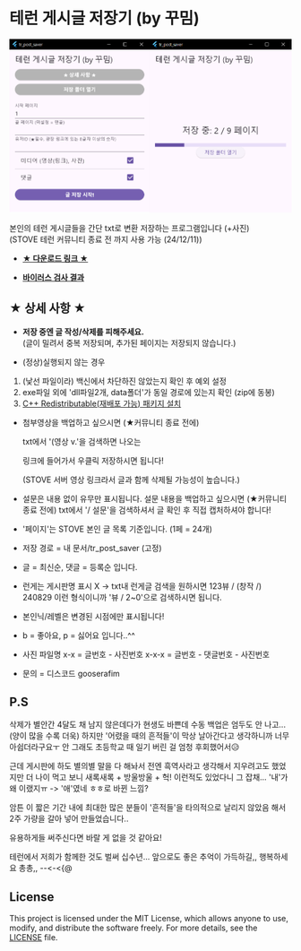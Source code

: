 # 테런 게시글 저장기 (by 꾸밈)
![실행 화면](introduce.png)

본인의 테런 게시글들을 간단 txt로 변환 저장하는 프로그램입니다 (+사진)
<br>(STOVE 테런 커뮤니티 종료 전 까지 사용 가능 (24/12/11))

- **[★ 다운로드 링크 ★](https://drive.google.com/file/d/1kyzFBn_66mjIoIdpiZLsrRa4yu_Hj2hO/view)**

- **[바이러스 검사 결과](https://www.virustotal.com/gui/file/ca4ef7f28fa76880167fd20c2c7bdb608ab5b5c6b7c35da9987348a67bcd6788)**

## ★ 상세 사항 ★
- **저장 중엔 글 작성/삭제를 피해주세요.**
<br>(글이 밀려서 중복 저장되며, 추가된 페이지는 저장되지 않습니다.)

- (정상)실행되지 않는 경우
1. (낯선 파일이라) 백신에서 차단하진 않았는지 확인 후 예외 설정
2. exe파일 외에 'dll파일2개, data폴더'가 동일 경로에 있는지 확인 (zip에 동봉)
3. [C++ Redistributable(재배포 가능) 패키지 설치](https://learn.microsoft.com/ko-kr/cpp/windows/latest-supported-vc-redist?view=msvc-170#latest-microsoft-visual-c-redistributable-version)


- 첨부영상을 백업하고 싶으시면 (★커뮤니티 종료 전에)


  txt에서 '(영상 v.'을 검색하면 나오는

  링크에 들어가서 우클릭 저장하시면 됩니다!

  (STOVE 서버 영상 링크라서 글과 함께 삭제될 가능성이 높습니다.)

- 설문은 내용 없이 유무만 표시됩니다.
  설문 내용을 백업하고 싶으시면 (★커뮤니티 종료 전에)
  txt에서 '/ 설문'을 검색하셔서 글 확인 후 직접 캡처하셔야 합니다!

- '페이지'는 STOVE 본인 글 목록 기준입니다. (1페 = 24개)

- 저장 경로 = 내 문서/tr_post_saver (고정)

- 글 = 최신순, 댓글 = 등록순 입니다.

- 런게는 게시판명 표시 X
  -> txt내 런게글 검색을 원하시면
     123뷰 / (창작 /) 240829 이런 형식이니까
     '뷰 / 2~0'으로 검색하시면 됩니다.

- 본인닉/레벨은 변경된 시점에만 표시됩니다!

- b = 좋아요, p = 싫어요 입니다..^^

- 사진 파일명
  x-x = 글번호 - 사진번호
  x-x-x = 글번호 - 댓글번호 - 사진번호

- 문의 = 디스코드 gooserafim

## P.S
삭제가 별안간 4달도 채 남지 않은데다가
현생도 바쁜데 수동 백업은 엄두도 안 나고... (양이 많을 수록 더욱)
하지만 '어렸을 때의 흔적들'이 막상 날아간다고 생각하니까 너무 아쉽더라구요ㅜ
안 그래도 초등학교 때 일기 버린 걸 엄청 후회했어서😥

근데 게시판에 하도 별의별 말을 다 해놔서
전엔 흑역사라고 생각해서 지우려고도 했었지만
더 나이 먹고 보니 새록새록 + 방울방울 + 헉! 이런적도 있었다니 그 잡채...
'내'가 왜 이랬지ㅠ -> '애'였네 ㅎㅎ로 바뀐 느낌?

암튼 이 짧은 기간 내에 최대한 많은 분들이
'흔적들'을 타의적으로 날리지 않았음 해서
2주 가량을 갈아 넣어 만들었습니다..

유용하게들 써주신다면 바랄 게 없을 것 같아요!

테런에서 저희가 함께한 것도 벌써 십수년...
앞으로도 좋은 추억이 가득하길,, 행복하세요 총총,, --<-<{@

## License
This project is licensed under the MIT License, which allows anyone to use, modify, and distribute the software freely. For more details, see the [LICENSE](./LICENSE) file.